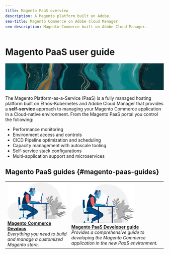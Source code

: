 ```yaml
---
title: Magento PaaS overview
description: A Magento platform built on Adobe.
seo-title: Magento Commerce on Adobe Cloud Manager
seo-description: Magento Commerce built on Adobe Cloud Manager.
---
```


# Magento PaaS user guide

![banner](../assets/banner-teal-gold.png)

The Magento Platform-as-a-Service (PaaS) is a fully managed hosting platform built on Ethos-Kubernetes and Adobe Cloud Manager that provides a **self-service** approach to managing your Magento Commerce application in a Cloud-native environment. From the Magento PaaS portal you control the following:

- Performance monitoring
- Environment access and controls
- CICD Pipeline optimization and scheduling
- Capacity management with autoscale tooling
- Self-service stack configurations
- Multi-application support and microservices

## Magento PaaS guides {#magento-paas-guides}

<table>
<tr>
  <td>
    <a href="https://devdocs.magento.com">
    <img alt="Magento" src="../assets/card-dev.png"/>
    </a>
    <div>
    <a href="https://devdocs.magento.com"><strong>Magento Commerce Devdocs</strong></a>
    </div>
    <em>Everything you need to build and manage a customized Magento store.</em>
    <br>
  </td>
  <td>
    <a href="https://docs-stg.corp.adobe.com/content/help/en/magento-paas/developer/overview.html">
      <img alt="Developer" src="../assets/card-dev.png">
    </a>
    <div>
    <a href="https://docs-stg.corp.adobe.com/content/help/en/magento-paas/developer/overview.html"><strong>Magento PaaS Developer guide</strong></a>
    </div>
    <em>Provides a comprehensive guide to developing the Magento Commerce application in the new PaaS environment.</em>
    <br>
  </td>
</tr>
</table>